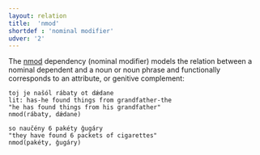 ```yaml
---
layout: relation
title:  'nmod'
shortdef : 'nominal modifier'
udver: '2'
---
```



The [nmod]() dependency (nominal modifier) models the relation between a nominal dependent and a noun or noun phrase and functionally corresponds to an attribute, or genitive complement:
    
~~~ sdparse
toj je našól rábaty ot dǽdane
lit: has-he found things from grandfather-the
"he has found things from his grandfather" 
nmod(rábaty, dǽdane)  
~~~ 

~~~ sdparse
so naučény 6 pakéty ǧugáry
"they have found 6 packets of cigarettes"
nmod(pakéty, ǧugáry)
~~~
<!-- Interlanguage links updated Po 6. listopadu 2023, 21:43:03 CET -->
